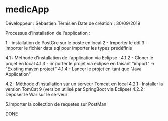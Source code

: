 # medicApp

Développeur : Sébastien Ternisien
Date de création : 30/09/2019

Processus d'installation de l'application :

1 - installation de PostGre sur le poste en local
2 - Importer le ddl
3 - importer le fichier data.sql pour importer les types prédéfinis

4.1 : Méthode d'installation de l'application via Eclipse :
  4.1.2 - Cloner le projet en local
  4.1.3 - importer le projet via eclipse en faisant "import" -> "Existing maven project"
  4.1.4 - Lancer le projet en tant que "Java Application"
  
4.2 : Méthode d'installation sur un serveur Tomcat en local
  4.2.1 : Installer la version TomCat 9 (version utilisé par SpringBoot via Eclipse)
  4.2.2 : Déposer le War sur le serveur

5.Importer la collection de requetes sur PostMan

DONE
